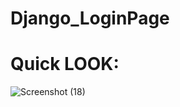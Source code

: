 # Django_LoginPage
# Quick LOOK:
![Screenshot (18)](https://github.com/user-attachments/assets/3c1f11ed-dde4-4b8c-aaef-208e471142c5)
